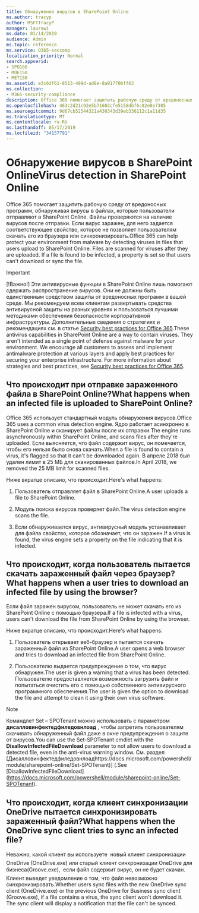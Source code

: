 ```yaml
---
title: Обнаружение вирусов в SharePoint Online
ms.author: tracyp
author: MSFTTracyP
manager: laurawi
ms.date: 01/14/2019
audience: Admin
ms.topic: reference
ms.service: O365-seccomp
localization_priority: Normal
search.appverid:
- SPO160
- MOE150
- MET150
ms.assetid: e3c6df61-8513-499d-ad8e-8a91770bff63
ms.collection:
- M365-security-compliance
description: Office 365 помогает защитить рабочую среду от вредоносных программ, обнаруживая вирусы в файлах, которые пользователи отправляют в SharePoint Online. Файлы проверяются на наличие вирусов после отправки. Если вирус заражен, для него задается соответствующее свойство, которое не позволяет пользователям скачать его из браузера или синхронизировать.
ms.openlocfilehash: 463c2d21c92e5b71602cfe5158dbf6c82e8e7385
ms.sourcegitcommit: 9d67cb52544321a430343d39eb336112c1a11d35
ms.translationtype: MT
ms.contentlocale: ru-RU
ms.lasthandoff: 05/17/2019
ms.locfileid: "34157791"
---
```

# <a name="virus-detection-in-sharepoint-online"></a><span data-ttu-id="dd1dd-105">Обнаружение вирусов в SharePoint Online</span><span class="sxs-lookup"><span data-stu-id="dd1dd-105">Virus detection in SharePoint Online</span></span>

<span data-ttu-id="dd1dd-p102">Office 365 помогает защитить рабочую среду от вредоносных программ, обнаруживая вирусы в файлах, которые пользователи отправляют в SharePoint Online. Файлы проверяются на наличие вирусов после отправки. Если вирус заражен, для него задается соответствующее свойство, которое не позволяет пользователям скачать его из браузера или синхронизировать.</span><span class="sxs-lookup"><span data-stu-id="dd1dd-p102">Office 365 can help protect your environment from malware by detecting viruses in files that users upload to SharePoint Online. Files are scanned for viruses after they are uploaded. If a file is found to be infected, a property is set so that users can't download or sync the file.</span></span>
  
> [!IMPORTANT]
> <span data-ttu-id="dd1dd-p103">[!Важно!] Эти антивирусные функции в SharePoint Online лишь помогают сдержать распространение вирусов. Они не должны быть единственным средством защиты от вредоносных программ в вашей среде. Мы рекомендуем всем клиентам развертывать средства антивирусной защиты на разных уровнях и пользоваться лучшими методиками обеспечения безопасности корпоративной инфраструктуры. Дополнительные сведения о стратегиях и рекомендациях см. в статье [Security best practices for Office 365](security-best-practices.md).</span><span class="sxs-lookup"><span data-stu-id="dd1dd-p103">These antivirus capabilities in SharePoint Online are a way to contain viruses. They aren't intended as a single point of defense against malware for your environment. We encourage all customers to assess and implement antimalware protection at various layers and apply best practices for securing your enterprise infrastructure. For more information about strategies and best practices, see [Security best practices for Office 365](security-best-practices.md).</span></span> 
  
## <a name="what-happens-when-an-infected-file-is-uploaded-to-sharepoint-online"></a><span data-ttu-id="dd1dd-113">Что происходит при отправке зараженного файла в SharePoint Online?</span><span class="sxs-lookup"><span data-stu-id="dd1dd-113">What happens when an infected file is uploaded to SharePoint Online?</span></span>

<span data-ttu-id="dd1dd-114">Office 365 использует стандартный модуль обнаружения вирусов.</span><span class="sxs-lookup"><span data-stu-id="dd1dd-114">Office 365 uses a common virus detection engine.</span></span> <span data-ttu-id="dd1dd-115">Ядро работает асинхронно в SharePoint Online и сканирует файлы после их отправки.</span><span class="sxs-lookup"><span data-stu-id="dd1dd-115">The engine runs asynchronously within SharePoint Online, and scans files after they're uploaded.</span></span> <span data-ttu-id="dd1dd-116">Если выясняется, что файл содержит вирус, он помечается, чтобы его нельзя было снова скачать.</span><span class="sxs-lookup"><span data-stu-id="dd1dd-116">When a file is found to contain a virus, it's flagged so that it can't be downloaded again.</span></span> <span data-ttu-id="dd1dd-117">В апреле 2018 был удален лимит в 25 МБ для сканированных файлов.</span><span class="sxs-lookup"><span data-stu-id="dd1dd-117">In April 2018, we removed the 25 MB limit for scanned files.</span></span>
  
<span data-ttu-id="dd1dd-118">Ниже вкратце описано, что происходит.</span><span class="sxs-lookup"><span data-stu-id="dd1dd-118">Here's what happens:</span></span>
  
1. <span data-ttu-id="dd1dd-119">Пользователь отправляет файл в SharePoint Online.</span><span class="sxs-lookup"><span data-stu-id="dd1dd-119">A user uploads a file to SharePoint Online.</span></span>
    
2. <span data-ttu-id="dd1dd-120">Модуль поиска вирусов проверяет файл.</span><span class="sxs-lookup"><span data-stu-id="dd1dd-120">The virus detection engine scans the file.</span></span>
    
3. <span data-ttu-id="dd1dd-121">Если обнаруживается вирус, антивирусный модуль устанавливает для файла свойство, которое обозначает, что он заражен.</span><span class="sxs-lookup"><span data-stu-id="dd1dd-121">If a virus is found, the virus engine sets a property on the file indicating that it is infected.</span></span>
    
## <a name="what-happens-when-a-user-tries-to-download-an-infected-file-by-using-the-browser"></a><span data-ttu-id="dd1dd-122">Что происходит, когда пользователь пытается скачать зараженный файл через браузер?</span><span class="sxs-lookup"><span data-stu-id="dd1dd-122">What happens when a user tries to download an infected file by using the browser?</span></span>

<span data-ttu-id="dd1dd-123">Если файл заражен вирусом, пользователь не может скачать его из SharePoint Online с помощью браузера.</span><span class="sxs-lookup"><span data-stu-id="dd1dd-123">If a file is infected with a virus, users can't download the file from SharePoint Online by using the browser.</span></span>
  
<span data-ttu-id="dd1dd-124">Ниже вкратце описано, что происходит.</span><span class="sxs-lookup"><span data-stu-id="dd1dd-124">Here's what happens:</span></span>
  
1. <span data-ttu-id="dd1dd-125">Пользователь открывает веб-браузер и пытается скачать зараженный файл из SharePoint Online.</span><span class="sxs-lookup"><span data-stu-id="dd1dd-125">A user opens a web browser and tries to download an infected file from SharePoint Online.</span></span>
    
2. <span data-ttu-id="dd1dd-126">Пользователю выдается предупреждение о том, что вирус обнаружен.</span><span class="sxs-lookup"><span data-stu-id="dd1dd-126">The user is given a warning that a virus has been detected.</span></span> <span data-ttu-id="dd1dd-127">Пользователю предоставляется возможность загрузить файл и попытаться очистить его с помощью собственного антивирусного программного обеспечения.</span><span class="sxs-lookup"><span data-stu-id="dd1dd-127">The user is given the option to download the file and attempt to clean it using their own virus software.</span></span>

> [!NOTE]
> <span data-ttu-id="dd1dd-128">Командлет Set – SPOTenant можно использовать с параметром **дисалловинфектедфиледовнлоад** , чтобы запретить пользователям скачивать обнаруженный файл даже в окне предупреждения о защите от вирусов.</span><span class="sxs-lookup"><span data-stu-id="dd1dd-128">You can use the Set-SPOTenant cmdlet with the **DisallowInfectedFileDownload** parameter to not allow users to download a detected file, even in the anti-virus warning window.</span></span> <span data-ttu-id="dd1dd-129">См. раздел [Дисалловинфектедфиледовнлоадhttps://docs.microsoft.com/powershell/module/sharepoint-online/Set-SPOTenant)] (.</span><span class="sxs-lookup"><span data-stu-id="dd1dd-129">See [DisallowInfectedFileDownload] (https://docs.microsoft.com/powershell/module/sharepoint-online/Set-SPOTenant).</span></span>
    
## <a name="what-happens-when-the-onedrive-sync-client-tries-to-sync-an-infected-file"></a><span data-ttu-id="dd1dd-130">Что происходит, когда клиент синхронизации OneDrive пытается синхронизировать зараженный файл?</span><span class="sxs-lookup"><span data-stu-id="dd1dd-130">What happens when the OneDrive sync client tries to sync an infected file?</span></span>

<span data-ttu-id="dd1dd-p107">Неважно, какой клиент вы используете  новый клиент синхронизации OneDrive (OneDrive.exe) или старый клиент синхронизации OneDrive для бизнеса(Groove.exe),  если файл содержит вирус, он не будет скачан. Клиент выведет уведомление о том, что файл невозможно синхронизировать.</span><span class="sxs-lookup"><span data-stu-id="dd1dd-p107">Whether users sync files with the new OneDrive sync client (OneDrive.exe) or the previous OneDrive for Business sync client (Groove.exe), if a file contains a virus, the sync client won't download it. The sync client will display a notification that the file can't be synced.</span></span>
  

